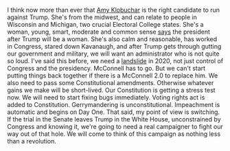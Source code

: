 I think now more than ever that <a href="https://twitter.com/amyklobuchar">Amy Klobuchar</a> is the right candidate to run against Trump. She's from the midwest, and can relate to people in Wisconsin and Michigan, two crucial Electoral College states. She's a woman, young, smart, moderate and common sense <a href="http://scripting.com/2019/01/28.html#a221631">says</a> the president after Trump will be a woman. She's also calm and reasonable, has worked in Congress, stared down Kavanaugh, and after Trump gets through gutting our government and military, we will want an administrator who is not quite so loud. I've said this before, we need a <a href="http://scripting.com/2019/10/24.html#a143005">landslide</a> in 2020, not just control of Congress and the presidency. McConnell has to go. But we can't start putting things back together if there is a McConnell 2.0 to replace him. We also need to pass some Constitutional amendments. Otherwise whatever gains we make will be short-lived. Our Constitution is getting a stress test now. We will need to start fixing bugs immediately. Voting rights act is added to Constitution. Gerrymandering is unconstitutional. Impeachment is automatic and begins on Day One. That said, my point of view is switching. If the trial in the Senate leaves Trump in the White House, unconstrained by Congress and knowing it, we're going to need a real campaigner to fight our way out of that hole. We will come to think of this campaign as nothing less than a revolution.  
